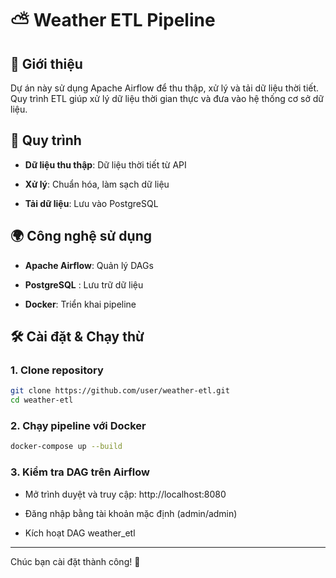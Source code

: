 # ⛅️ Weather ETL Pipeline

## 📌 Giới thiệu

Dự án này sử dụng Apache Airflow để thu thập, xử lý và tải dữ liệu thời tiết. Quy trình ETL giúp xử lý dữ liệu thời gian thực và đưa vào hệ thống cơ sở dữ liệu.

## 🔄 Quy trình

- **Dữ liệu thu thập**: Dữ liệu thời tiết từ API

- **Xử lý**: Chuẩn hóa, làm sạch dữ liệu

- **Tải dữ liệu**: Lưu vào PostgreSQL

## 🌍 Công nghệ sử dụng

- **Apache Airflow**: Quản lý DAGs

- **PostgreSQL** : Lưu trữ dữ liệu

- **Docker**: Triển khai pipeline

## 🛠️ Cài đặt & Chạy thừ

### 1. Clone repository
``` bash
git clone https://github.com/user/weather-etl.git
cd weather-etl
```

### 2. Chạy pipeline với Docker
``` bash
docker-compose up --build
```
### 3. Kiểm tra DAG trên Airflow

- Mở trình duyệt và truy cập: http://localhost:8080

- Đăng nhập bằng tài khoản mặc định (admin/admin)

- Kích hoạt DAG weather_etl

---
Chúc bạn cài đặt thành công! 🚀
